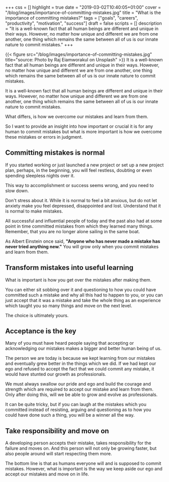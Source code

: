 +++
css = []
highlight = true
date = "2019-03-02T10:40:05+01:00"
cover = "/blog/images/importance-of-committing-mistakes.jpg"
title = "What is the importance of committing mistakes?"
tags = ["goals", "careers", "productivity", "motivation", "success"]
draft = false
scripts = []
description = "It is a well-known fact that all human beings are different and unique in their ways. However, no matter how unique and different we are from one another, one thing which remains the same between all of us is our innate nature to commit mistakes."
+++

{{< figure src="/blog/images/importance-of-committing-mistakes.jpg" title="source: Photo by Raj Eiamworakul on Unsplash" >}}
It is a well-known fact that all human beings are different and unique in their ways. However, no matter how unique and different we are from one another, one thing which remains the same between all of us is our innate nature to commit mistakes.

<!--more-->

It is a well-known fact that all human beings are different and unique in their ways. However, no matter how unique and different we are from one another, one thing which remains the same between all of us is our innate nature to commit mistakes.

What differs, is how we overcome our mistakes and learn from them.

So I want to provide an insight into how important or crucial it is for any human to commit mistakes but what is more important is how we overcome these mistakes or errors in judgment.

## Committing mistakes is normal

If you started working or just launched a new project or set up a new project plan, perhaps, in the beginning, you will feel restless, doubting or even spending sleepless nights over it.

This way to accomplishment or success seems wrong, and you need to slow down.

Don't stress about it. While it is normal to feel a bit anxious, but do not let anxiety make you feel depressed, disappointed and lost. Understand that it is normal to make mistakes.

All successful and influential people of today and the past also had at some point in time committed mistakes from which they learned many things. Remember, that you are no longer alone sailing in the same boat.

As Albert Einstein once said, **"Anyone who has never made a mistake has never tried anything new."** You will grow only when you commit mistakes and learn from them.

## Transform mistakes into useful learning

What is important is how you get over the mistakes after making them.

You can either sit sobbing over it and questioning to how you could have committed such a mistake and why all this had to happen to you, or you can just accept that it was a mistake and take the whole thing as an experience which taught you so many things and move on the next level.

The choice is ultimately yours.

## Acceptance is the key

Many of you must have heard people saying that accepting or acknowledging our mistakes makes a bigger and better human being of us.

The person we are today is because we kept learning from our mistakes and eventually grew better in the things which we did. If we had kept our ego and refused to accept the fact that we could commit any mistake, it would have stunted our growth as professionals.

We must always swallow our pride and ego and build the courage and strength which are required to accept our mistake and learn from them. Only after doing this, will we be able to grow and evolve as professionals.

It can be quite tricky, but if you can laugh at the mistakes which you committed instead of resisting, arguing and questioning as to how you could have done such a thing, you will be a winner all the way.

## Take responsibility and move on

A developing person accepts their mistake, takes responsibility for the failure and moves on. And this person will not only be growing faster, but also people around will start respecting them more.

The bottom line is that as humans everyone will and is supposed to commit mistakes. However, what is important is the way we keep aside our ego and accept our mistakes and move on in life.
